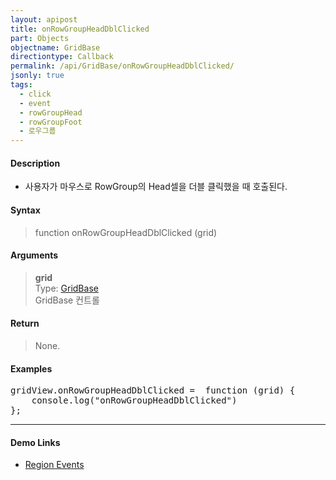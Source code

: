 ```yaml
---
layout: apipost
title: onRowGroupHeadDblClicked
part: Objects
objectname: GridBase
directiontype: Callback
permalink: /api/GridBase/onRowGroupHeadDblClicked/
jsonly: true
tags:
  - click
  - event
  - rowGroupHead
  - rowGroupFoot
  - 로우그룹
---
```



#### Description

* 사용자가 마우스로 RowGroup의 Head셀을 더블 클릭했을 때 호출된다.  

#### Syntax

> function onRowGroupHeadDblClicked (grid)  

#### Arguments

> **grid**  
> Type: [GridBase](/api/GridBase/)  
> GridBase 컨트롤  

#### Return

> None.  

#### Examples 

<pre class="prettyprint">
gridView.onRowGroupHeadDblClicked =  function (grid) {
    console.log("onRowGroupHeadDblClicked")
};
</pre>

---

#### Demo Links

*  [Region Events](http://demo.realgrid.com/Demo/RegionEvents)